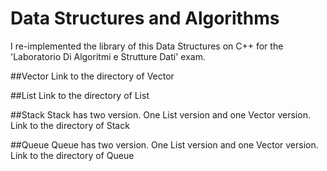 # Data Structures and Algorithms
I re-implemented the library of this Data Structures on C++ for the 'Laboratorio Di Algoritmi e Strutture Dati' exam.

##Vector
Link to the directory of Vector

##List
Link to the directory of List

##Stack
Stack has two version. One List version and one Vector version.
Link to the directory of Stack

##Queue
Queue has two version. One List version and one Vector version.
Link to the directory of Queue
